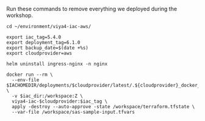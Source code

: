 Run these commands to remove everything we deployed during the workshop.

```shell
cd ~/environment/viya4-iac-aws/

export iac_tag=5.4.0
export deployment_tag=6.1.0
export backup_date=$(date +%s)
export cloudprovider=aws

helm uninstall ingress-nginx -n nginx

docker run --rm \
  --env-file $IACHOMEDIR/deployments/$cloudprovider/latest/.${cloudprovider}_docker_creds.env \
  -v $iac_dir:/workspace:Z \
  viya4-iac-$cloudprovider:$iac_tag \
  apply -destroy --auto-approve -state /workspace/terraform.tfstate \
  --var-file /workspace/sas-sample-input.tfvars
```